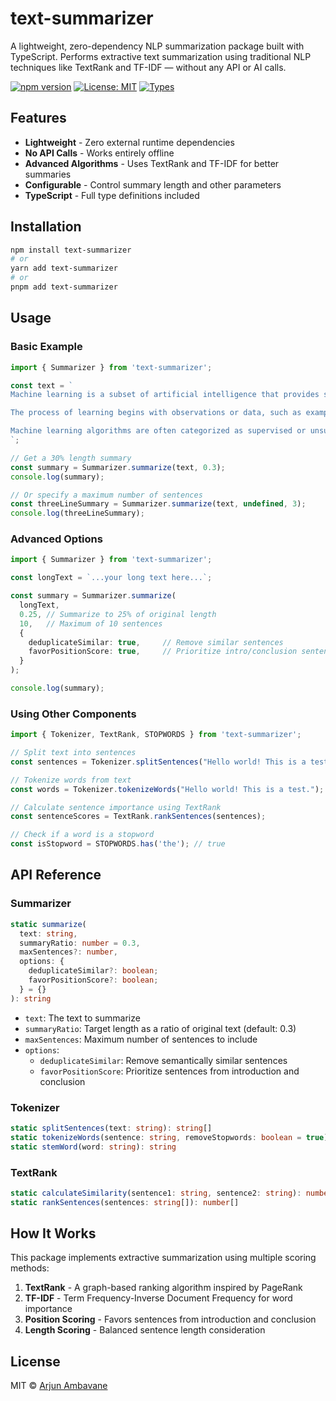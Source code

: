 # text-summarizer

A lightweight, zero-dependency NLP summarization package built with TypeScript. Performs extractive text summarization using traditional NLP techniques like TextRank and TF-IDF — without any API or AI calls.

[![npm version](https://img.shields.io/npm/v/text-summarizer.svg)](https://www.npmjs.com/package/text-summarizer)
[![License: MIT](https://img.shields.io/badge/License-MIT-blue.svg)](https://opensource.org/licenses/MIT)
[![Types](https://img.shields.io/npm/types/text-summarizer)](https://www.npmjs.com/package/text-summarizer)

## Features

- **Lightweight** - Zero external runtime dependencies
- **No API Calls** - Works entirely offline
- **Advanced Algorithms** - Uses TextRank and TF-IDF for better summaries
- **Configurable** - Control summary length and other parameters
- **TypeScript** - Full type definitions included

## Installation

```bash
npm install text-summarizer
# or
yarn add text-summarizer
# or
pnpm add text-summarizer
```

## Usage

### Basic Example

```typescript
import { Summarizer } from 'text-summarizer';

const text = `
Machine learning is a subset of artificial intelligence that provides systems the ability to automatically learn and improve from experience without being explicitly programmed. Machine learning focuses on the development of computer programs that can access data and use it to learn for themselves.

The process of learning begins with observations or data, such as examples, direct experience, or instruction, in order to look for patterns in data and make better decisions in the future based on the examples that we provide. The primary aim is to allow the computers learn automatically without human intervention or assistance and adjust actions accordingly.

Machine learning algorithms are often categorized as supervised or unsupervised. Supervised algorithms can apply what has been learned in the past to new data. Unsupervised algorithms can draw inferences from datasets.
`;

// Get a 30% length summary
const summary = Summarizer.summarize(text, 0.3);
console.log(summary);

// Or specify a maximum number of sentences
const threeLineSummary = Summarizer.summarize(text, undefined, 3);
console.log(threeLineSummary);
```

### Advanced Options

```typescript
import { Summarizer } from 'text-summarizer';

const longText = `...your long text here...`;

const summary = Summarizer.summarize(
  longText,
  0.25, // Summarize to 25% of original length
  10,   // Maximum of 10 sentences
  {
    deduplicateSimilar: true,     // Remove similar sentences
    favorPositionScore: true,     // Prioritize intro/conclusion sentences
  }
);

console.log(summary);
```

### Using Other Components

```typescript
import { Tokenizer, TextRank, STOPWORDS } from 'text-summarizer';

// Split text into sentences
const sentences = Tokenizer.splitSentences("Hello world! This is a test.");

// Tokenize words from text
const words = Tokenizer.tokenizeWords("Hello world! This is a test.");

// Calculate sentence importance using TextRank
const sentenceScores = TextRank.rankSentences(sentences);

// Check if a word is a stopword
const isStopword = STOPWORDS.has('the'); // true
```

## API Reference

### Summarizer

```typescript
static summarize(
  text: string,
  summaryRatio: number = 0.3,
  maxSentences?: number,
  options: {
    deduplicateSimilar?: boolean;
    favorPositionScore?: boolean;
  } = {}
): string
```

- `text`: The text to summarize
- `summaryRatio`: Target length as a ratio of original text (default: 0.3)
- `maxSentences`: Maximum number of sentences to include
- `options`:
  - `deduplicateSimilar`: Remove semantically similar sentences
  - `favorPositionScore`: Prioritize sentences from introduction and conclusion

### Tokenizer

```typescript
static splitSentences(text: string): string[]
static tokenizeWords(sentence: string, removeStopwords: boolean = true): string[]
static stemWord(word: string): string
```

### TextRank

```typescript
static calculateSimilarity(sentence1: string, sentence2: string): number
static rankSentences(sentences: string[]): number[]
```

## How It Works

This package implements extractive summarization using multiple scoring methods:

1. **TextRank** - A graph-based ranking algorithm inspired by PageRank
2. **TF-IDF** - Term Frequency-Inverse Document Frequency for word importance
3. **Position Scoring** - Favors sentences from introduction and conclusion
4. **Length Scoring** - Balanced sentence length consideration

## License

MIT © [Arjun Ambavane](https://github.com/ArjunAmbavane01)
